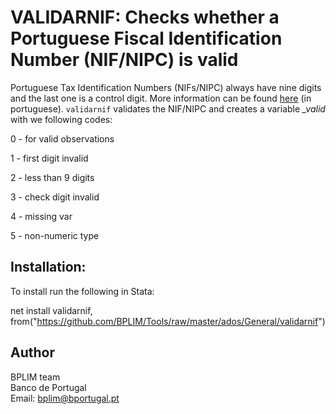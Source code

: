 # VALIDARNIF: Checks whether a Portuguese Fiscal Identification Number (NIF/NIPC) is valid

Portuguese Tax Identification Numbers (NIFs/NIPC) always have nine digits and the last one is a control digit. More information can be found [here](https://pt.wikipedia.org/wiki/N%C3%BAmero_de_identifica%C3%A7%C3%A3o_fiscal) (in portuguese).
`validarnif` validates the NIF/NIPC and creates a variable *_valid* with we following codes:

0 - for valid observations

1 - first digit invalid

2 - less than 9 digits

3 - check digit invalid

4 - missing var

5 - non-numeric type

## Installation:

To install run the following in Stata:

net install validarnif, from("https://github.com/BPLIM/Tools/raw/master/ados/General/validarnif")

## Author

BPLIM team
<br>Banco de Portugal
<br>Email: bplim@bportugal.pt
